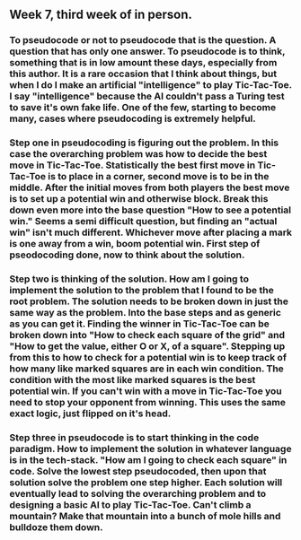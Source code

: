 ## Week 7, third week of in person.

### To pseudocode or not to pseudocode that is the question. A question that has only one answer. To pseudocode is to think, something that is in low amount these days, especially from this author. It is a rare occasion that I think about things, but when I do I make an artificial "intelligence" to play Tic-Tac-Toe. I say "intelligence" because the AI couldn't pass a Turing test to save it's own fake life. One of the few, starting to become many, cases where pseudocoding is extremely helpful.  

### Step one in pseudocoding is figuring out the problem. In this case the overarching problem was how to decide the best move in Tic-Tac-Toe. Statistically the best first move in Tic-Tac-Toe is to place in a corner, second move is to be in the middle. After the initial moves from both players the best move is to set up a potential win and otherwise block. Break this down even more into the base question "How to see a potential win." Seems a semi difficult question, but finding an "actual win" isn't much different. Whichever move after placing a mark is one away from a win, boom potential win. First step of pseodocoding done, now to think about the solution.

### Step two is thinking of the solution. How am I going to implement the solution to the problem that I found to be the root problem. The solution needs to be broken down in just the same way as the problem. Into the base steps and as generic as you can get it. Finding the winner in Tic-Tac-Toe can be broken down into "How to check each square of the grid" and "How to get the value, either O or X, of a square". Stepping up from this to how to check for a potential win is to keep track of how many like marked squares are in each win condition. The condition with the most like marked squares is the best potential win. If you can't win with a move in Tic-Tac-Toe you need to stop your opponent from winning. This uses the same exact logic, just flipped on it's head. 

### Step three in pseudocode is to start thinking in the code paradigm. How to implement the solution in whatever language is in the tech-stack. "How am I going to check each square" in code. Solve the lowest step pseudocoded, then upon that solution solve the problem one step higher. Each solution will eventually lead to solving the overarching problem and to designing a basic AI to play Tic-Tac-Toe. Can't climb a mountain? Make that mountain into a bunch of mole hills and bulldoze them down. 